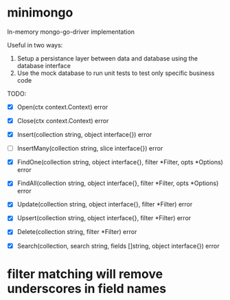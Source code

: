 # minimongo
In-memory mongo-go-driver implementation

Useful in two ways:
1. Setup a persistance layer between data and database using the database interface
2. Use the mock database to run unit tests to test only specific business code


TODO:
- [x] Open(ctx context.Context) error
- [x] Close(ctx context.Context) error

- [x] Insert(collection string, object interface{}) error
- [ ] InsertMany(collection string, slice interface{}) error
- [x] FindOne(collection string, object interface{}, filter *Filter, opts *Options) error
- [x] FindAll(collection string, object interface{}, filter *Filter, opts *Options) error
- [x] Update(collection string, object interface{}, filter *Filter) error
- [x] Upsert(collection string, object interface{}, filter *Filter) error
- [x] Delete(collection string, filter *Filter) error
- [x] Search(collection, search string, fields []string, object interface{}) error

# filter matching will remove underscores in field names
